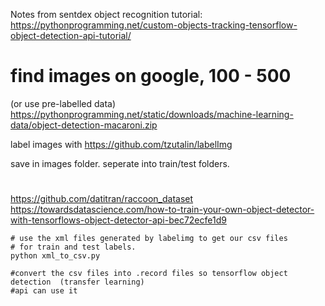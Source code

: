 Notes from sentdex object recognition tutorial:
https://pythonprogramming.net/custom-objects-tracking-tensorflow-object-detection-api-tutorial/

# find images on google, 100 - 500

(or use pre-labelled data)
https://pythonprogramming.net/static/downloads/machine-learning-data/object-detection-macaroni.zip

label images with 
https://github.com/tzutalin/labelImg

save in images folder.
seperate into train/test folders.


# 
https://github.com/datitran/raccoon_dataset
https://towardsdatascience.com/how-to-train-your-own-object-detector-with-tensorflows-object-detector-api-bec72ecfe1d9

```
# use the xml files generated by labelimg to get our csv files
# for train and test labels.
python xml_to_csv.py

#convert the csv files into .record files so tensorflow object detection  (transfer learning)
#api can use it
```